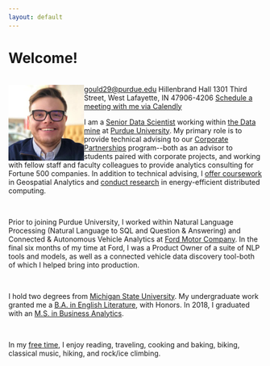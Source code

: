 ```yaml
---
layout: default
---
```


# Welcome!

<br>

<img class="img-left" align="left" src="./images/gould.jpg" height="150" width="">
<a target="_blank" rel="noopener noreferrer"  href="mailto:gould29@purdue.edu">gould29@purdue.edu</a>
Hillenbrand Hall
1301 Third Street, West Lafayette, IN 47906-4206
<a target="_blank" rel="noopener noreferrer"  href="https://calendly.com/gould29">Schedule a meeting with me via Calendly</a>

I am a <a target="_blank" rel="noopener noreferrer"  href="https://www.linkedin.com/in/gouldju1/">Senior Data Scientist</a> working within <a target="_blank" rel="noopener noreferrer"  href="https://datamine.purdue.edu/">the Data mine</a> at <a target="_blank" rel="noopener noreferrer"  href="https://www.purdue.edu/">Purdue University</a>. My primary role is to provide technical advising to our <a target="_blank" rel="noopener noreferrer"  href="https://datamine.purdue.edu/corporate/">Corporate Partnerships</a> program--both as an advisor to students paired with corporate projects, and working with fellow staff and faculty colleagues to provide analytics consulting for Fortune 500 companies. In addition to technical advising, I <a target="_blank" rel="noopener noreferrer"  href="https://github.com/gouldju1/tdm-foundations-of-geospatial-analytics">offer coursework</a> in Geospatial Analytics and <a target="_blank" rel="noopener noreferrer"  href="https://arxiv.org/search/cs?searchtype=author&query=Gould%2C+J">conduct research</a> in energy-efficient distributed computing.

<br>

Prior to joining Purdue University, I worked within Natural Language Processing (Natural Language to SQL and Question & Answering) and Connected & Autonomous Vehicle Analytics at <a target="_blank" rel="noopener noreferrer"  href="https://www.purdue.edu/">Ford Motor Company</a>. In the final six months of my time at Ford, I was a Product Owner of a suite of NLP tools and models, as well as a connected vehicle data discovery tool-both of which I helped bring into production.

<br>

I hold two degrees from <a target="_blank" rel="noopener noreferrer"  href="http://www.msu.edu">Michigan State University</a>. My undergraduate work granted me a <a target="_blank" rel="noopener noreferrer"  href="https://english.msu.edu/about/">B.A. in English Literature</a>, with Honors. In 2018, I graduated with an <a target="_blank" rel="noopener noreferrer"  href="https://broad.msu.edu/masters/business-analytics/">M.S. in Business Analytics</a>.

<br>

In my <a href="https://gouldju1.github.io/gouldju1/pages/hobbies.html">free time</a>, I enjoy reading, traveling, cooking and baking, biking, classical music, hiking, and rock/ice climbing.